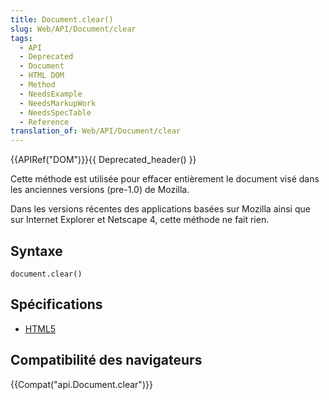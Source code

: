 ```yaml
---
title: Document.clear()
slug: Web/API/Document/clear
tags:
  - API
  - Deprecated
  - Document
  - HTML DOM
  - Method
  - NeedsExample
  - NeedsMarkupWork
  - NeedsSpecTable
  - Reference
translation_of: Web/API/Document/clear
---
```

{{APIRef("DOM")}}{{ Deprecated_header() }}

Cette méthode est utilisée pour effacer entièrement le document visé dans les anciennes versions (pre-1.0) de Mozilla.

Dans les versions récentes des applications basées sur Mozilla ainsi que sur Internet Explorer et Netscape 4, cette méthode ne fait rien.

## Syntaxe

    document.clear()

## Spécifications

- [HTML5](http://www.whatwg.org/html/#dom-document-clear)

## Compatibilité des navigateurs

{{Compat("api.Document.clear")}}
